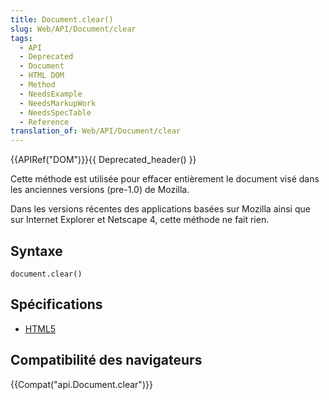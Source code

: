 ```yaml
---
title: Document.clear()
slug: Web/API/Document/clear
tags:
  - API
  - Deprecated
  - Document
  - HTML DOM
  - Method
  - NeedsExample
  - NeedsMarkupWork
  - NeedsSpecTable
  - Reference
translation_of: Web/API/Document/clear
---
```

{{APIRef("DOM")}}{{ Deprecated_header() }}

Cette méthode est utilisée pour effacer entièrement le document visé dans les anciennes versions (pre-1.0) de Mozilla.

Dans les versions récentes des applications basées sur Mozilla ainsi que sur Internet Explorer et Netscape 4, cette méthode ne fait rien.

## Syntaxe

    document.clear()

## Spécifications

- [HTML5](http://www.whatwg.org/html/#dom-document-clear)

## Compatibilité des navigateurs

{{Compat("api.Document.clear")}}
